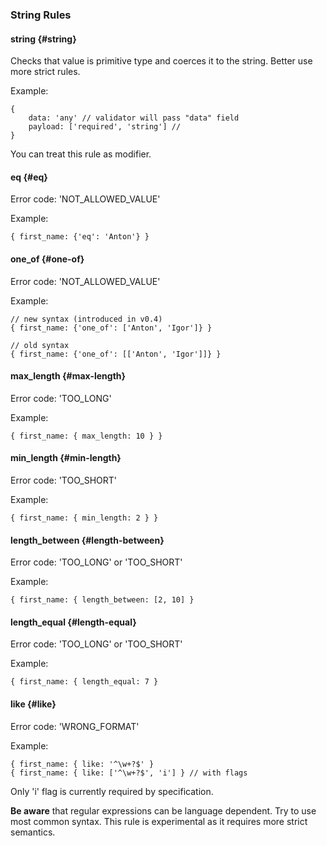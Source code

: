 ### String Rules

#### string {#string}

Checks that value is primitive type and coerces it to the string. Better use more strict rules.

Example:

```text
{
    data: 'any' // validator will pass "data" field
    payload: ['required', 'string'] //
}
```

You can treat this rule as modifier.

#### eq {#eq}

Error code: 'NOT\_ALLOWED\_VALUE'

Example:

```text
{ first_name: {'eq': 'Anton'} }
```

#### one\_of {#one-of}

Error code: 'NOT\_ALLOWED\_VALUE'

Example:

```text
// new syntax (introduced in v0.4)
{ first_name: {'one_of': ['Anton', 'Igor']} }

// old syntax
{ first_name: {'one_of': [['Anton', 'Igor']]} }
```

#### max\_length {#max-length}

Error code: 'TOO\_LONG'

Example:

```text
{ first_name: { max_length: 10 } }
```

#### min\_length {#min-length}

Error code: 'TOO\_SHORT'

Example:

```text
{ first_name: { min_length: 2 } }
```

#### length\_between {#length-between}

Error code: 'TOO\_LONG' or 'TOO\_SHORT'

Example:

```text
{ first_name: { length_between: [2, 10] }
```

#### length\_equal {#length-equal}

Error code: 'TOO\_LONG' or 'TOO\_SHORT'

Example:

```text
{ first_name: { length_equal: 7 }
```

#### like {#like}

Error code: 'WRONG\_FORMAT'

Example:

```text
{ first_name: { like: '^\w+?$' }
{ first_name: { like: ['^\w+?$', 'i'] } // with flags
```

Only 'i' flag is currently required by specification.

**Be aware** that regular expressions can be language dependent. Try to use most common syntax. This rule is experimental as it requires more strict semantics.

### 



